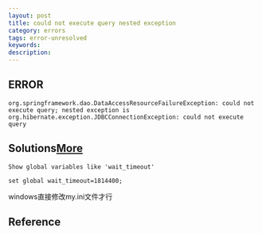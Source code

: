 ```yaml
---
layout: post
title: could not execute query nested exception
category: errors
tags: error-unresolved
keywords: 
description: 
---
```


## ERROR

```
org.springframework.dao.DataAccessResourceFailureException: could not execute query; nested exception is org.hibernate.exception.JDBCConnectionException: could not execute query
```


## Solutions[More](http://blog.csdn.net/xingyunpi/article/details/7216016)

```
Show global variables like 'wait_timeout'

set global wait_timeout=1814400;
```

windows直接修改my.ini文件才行

## Reference
